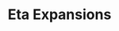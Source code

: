 ---
layout: docs
permalink: lambda-calculus/untyped-lambda-calculus/eta-expansions
section: lambda-calculus
title: Eta Expansions
---